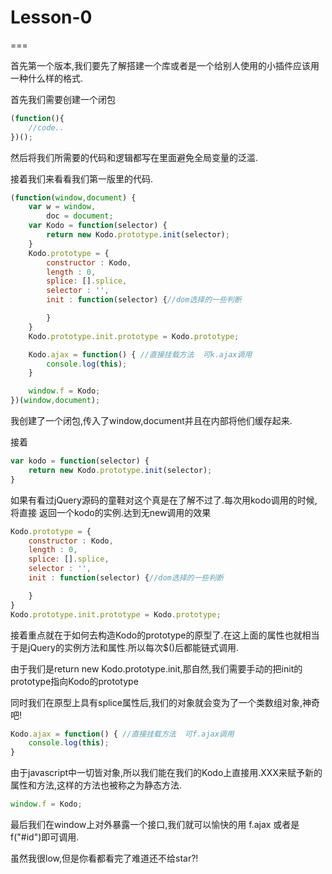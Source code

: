 
# Lesson-0

===

首先第一个版本,我们要先了解搭建一个库或者是一个给别人使用的小插件应该用一种什么样的格式.

首先我们需要创建一个闭包

```javascript
(function(){
    //code..
})();
```

然后将我们所需要的代码和逻辑都写在里面避免全局变量的泛滥.

接着我们来看看我们第一版里的代码.

```javascript
(function(window,document) {
    var w = window,
        doc = document;
    var Kodo = function(selector) {
        return new Kodo.prototype.init(selector);
    }
    Kodo.prototype = {
        constructor : Kodo,
        length : 0,
        splice: [].splice,
        selector : '',
        init : function(selector) {//dom选择的一些判断

        }
    }
    Kodo.prototype.init.prototype = Kodo.prototype;

    Kodo.ajax = function() { //直接挂载方法  可k.ajax调用
        console.log(this);
    }

    window.f = Kodo;
})(window,document);
```

我创建了一个闭包,传入了window,document并且在内部将他们缓存起来.

接着

```javascript
var kodo = function(selector) {
    return new Kodo.prototype.init(selector);
}
```
如果有看过jQuery源码的童鞋对这个真是在了解不过了.每次用kodo调用的时候,将直接 返回一个kodo的实例.达到无new调用的效果

```javascript
Kodo.prototype = {
    constructor : Kodo,
    length : 0,
    splice: [].splice,
    selector : '',
    init : function(selector) {//dom选择的一些判断

    }
}
Kodo.prototype.init.prototype = Kodo.prototype;
```

接着重点就在于如何去构造Kodo的prototype的原型了.在这上面的属性也就相当于是jQuery的实例方法和属性.所以每次$()后都能链式调用.

由于我们是return new Kodo.prototype.init,那自然,我们需要手动的把init的prototype指向Kodo的prototype

同时我们在原型上具有splice属性后,我们的对象就会变为了一个类数组对象,神奇吧!

```javascript
Kodo.ajax = function() { //直接挂载方法  可f.ajax调用
    console.log(this);
}
```

由于javascript中一切皆对象,所以我们能在我们的Kodo上直接用.XXX来赋予新的属性和方法,这样的方法也被称之为静态方法.

```javascript
window.f = Kodo;
```

最后我们在window上对外暴露一个接口,我们就可以愉快的用 f.ajax 或者是 f("#id")即可调用.




虽然我很low,但是你看都看完了难道还不给star?!


